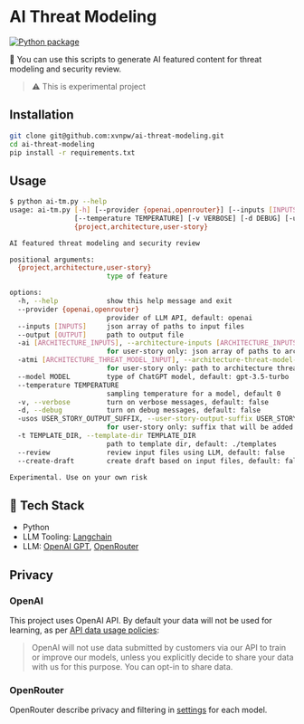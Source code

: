 # AI Threat Modeling

[![Python package](https://github.com/xvnpw/ai-threat-modeling/actions/workflows/build.yaml/badge.svg)](https://github.com/xvnpw/ai-threat-modeling/actions/workflows/build.yaml)

🤖 You can use this scripts to generate AI featured content for threat modeling and security review.

> ⚠️ This is experimental project

## Installation

```bash
git clone git@github.com:xvnpw/ai-threat-modeling.git
cd ai-threat-modeling
pip install -r requirements.txt
```

## Usage

```bash
$ python ai-tm.py --help
usage: ai-tm.py [-h] [--provider {openai,openrouter}] [--inputs [INPUTS]] [--output [OUTPUT]] [-ai [ARCHITECTURE_INPUTS]] [-atmi [ARCHITECTURE_THREAT_MODEL_INPUT]] [--model MODEL]
                [--temperature TEMPERATURE] [-v VERBOSE] [-d DEBUG] [-usos USER_STORY_OUTPUT_SUFFIX] [-t TEMPLATE_DIR] [--review REVIEW] [--create-draft CREATE_DRAFT]
                {project,architecture,user-story}

AI featured threat modeling and security review

positional arguments:
  {project,architecture,user-story}
                        type of feature

options:
  -h, --help            show this help message and exit
  --provider {openai,openrouter}
                        provider of LLM API, default: openai
  --inputs [INPUTS]     json array of paths to input files
  --output [OUTPUT]     path to output file
  -ai [ARCHITECTURE_INPUTS], --architecture-inputs [ARCHITECTURE_INPUTS]
                        for user-story only: json array of paths to architecture files
  -atmi [ARCHITECTURE_THREAT_MODEL_INPUT], --architecture-threat-model-input [ARCHITECTURE_THREAT_MODEL_INPUT]
                        for user-story only: path to architecture threat model file
  --model MODEL         type of ChatGPT model, default: gpt-3.5-turbo
  --temperature TEMPERATURE
                        sampling temperature for a model, default 0
  -v, --verbose         turn on verbose messages, default: false
  -d, --debug           turn on debug messages, default: false
  -usos USER_STORY_OUTPUT_SUFFIX, --user-story-output-suffix USER_STORY_OUTPUT_SUFFIX
                        for user-story only: suffix that will be added to input file name to create output file, default: _SECURITY
  -t TEMPLATE_DIR, --template-dir TEMPLATE_DIR
                        path to template dir, default: ./templates
  --review              review input files using LLM, default: false
  --create-draft        create draft based on input files, default: false

Experimental. Use on your own risk
```

## 🚀 Tech Stack

- Python
- LLM Tooling: [Langchain](https://github.com/hwchase17/langchain)
- LLM: [OpenAI GPT](https://openai.com/), [OpenRouter](https://openrouter.ai/)

## Privacy

### OpenAI

This project uses OpenAI API. By default your data will not be used for learning, as per [API data usage policies](https://openai.com/policies/api-data-usage-policies):
> OpenAI will not use data submitted by customers via our API to train or improve our models, unless you explicitly decide to share your data with us for this purpose. You can opt-in to share data.

### OpenRouter

OpenRouter describe privacy and filtering in [settings](https://openrouter.ai/account) for each model.
